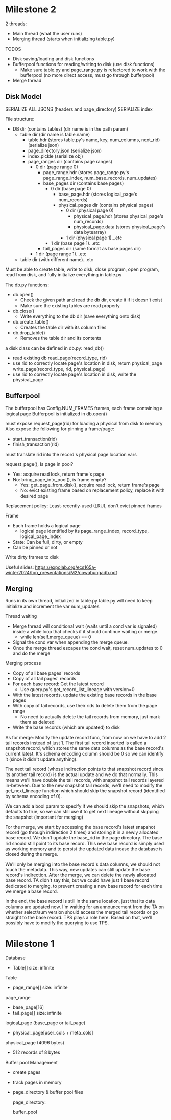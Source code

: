 


# Milestone 2

2 threads:
- Main thread (what the user runs)
- Merging thread (starts when initializing table.py)


TODOS
- Disk saving/loading and disk functions
- Bufferpool functions for reading/writing to disk (use disk functions)
    - Make sure table.py and page_range.py is refactored to work with the bufferpool (no more direct access, must go through bufferpool)
- Merge thread


## Disk Model
SERIALIZE ALL JSONS (headers and page_directory)
SERIALIZE index

File structure:
- DB dir (contains tables) (dir name is in the path param)
    - table dir (dir name is table.name)
        - table.hdr (stores table.py's name, key, num_columns, next_rid) (serialize json)
        - page_directory.json (serialize json)
        - index.pickle (serialize obj)
        - page_ranges dir (contains page ranges)
            - 0 dir (page range 0)
                - page_range.hdr (stores page_range.py's page_range_index, num_base_records, num_updates)
                - base_pages dir (contains base pages)
                    - 0 dir (base page 0)
                        - base_page.hdr (stores logical_page's num_records)
                        - physical_pages dir (contains physical pages)
                            - 0 dir (physical page 0)
                                - physical_page.hdr (stores physical_page's num_records)
                                - physical_page.data (stores physical_page's data bytearray)
                            - 1 dir (physical page 1)...etc
                    - 1 dir (base page 1)...etc
                - tail_pages dir (same format as base pages dir)
            - 1 dir (page range 1)...etc
    - table dir (with different name)...etc


Must be able to create table, write to disk, close program, open program, read from disk, and fully initialize everything in table.py

The db.py functions:
- db.open()
    - Check the given path and read the db dir, create it if it doesn't exist
    - Make sure the existing tables are read properly
- db.close()
    - Write everything to the db dir (save everything onto disk)
- db.create_table()
    - Creates the table dir with its column files
- db.drop_table()
    - Removes the table dir and its contents

a disk class can be defined in db.py:
read_db()
- read existing db
read_page(record_type, rid)
- use rid to correctly locate page's location in disk, return physical_page
write_page(record_type, rid, physical_page)
- use rid to correctly locate page's location in disk, write the physical_page


## Bufferpool
The bufferpool has Config.NUM_FRAMES frames, each frame containing a logical page
Bufferpool is initialized in db.open()

<!-- bufferpool.py called by table.py's read/write functions to manage data between memory and disk -->

must expose request_page(rid) for loading a physical from disk to memory
Also expose the following for pinning a frame/page:
- start_transaction(rid)
- finish_transaction(rid)

must translate rid into the record's physical page location vars

request_page(), Is page in pool?
- Yes: acquire read lock, return frame's page
- No: bring_page_into_pool(), is frame empty?
    - Yes: get_page_from_disk(), acquire read lock, return frame's page
    - No: evict existing frame based on replacement policy, replace it with desired page

Replacement policy: Least-recently-used (LRU), don't evict pinned frames

Frame
- Each frame holds a logical page
    - logical page identified by its page_range_index, record_type, logical_page_index
- State: Can be full, dirty, or empty
- Can be pinned or not

Write dirty frames to disk

Useful slides: https://expolab.org/ecs165a-winter2024/top_presentations/M2/cowabungadb.pdf


## Merging
Runs in its own thread, initialized in table.py
table.py will need to keep initialize and increment the var num_updates

Thread waiting
- Merge thread will conditional wait (waits until a cond var is signaled) inside a while loop that checks if it should continue waiting or merge.
    - while len(self.merge_queue) == 0
- Signal the cond var when appending the merge queue.
- Once the merge thread escapes the cond wait, reset num_updates to 0 and do the merge

Merging process
- Copy of all base pages' records
- Copy of all tail pages' records
- For each base record: Get the latest record
    - Use query.py's get_record_list_lineage with version=0
- With the latest records, update the existing base records in the base pages
- With copy of tail records, use their rids to delete them from the page range
    - No need to actually delete the tail records from memory, just mark them as deleted
- Write the base records (which are updated) to disk


As for merge:
Modify the update record func, from now on we have to add 2 tail records instead of just 1.
The first tail record inserted is called a snapshot record, which stores the same data columns as the base record's current latest.
It's schema encoding column should be 0 so we can identify it (since it didn't update anything).

The next tail record (whose indirection points to that snapshot record since its another tail
record) is the actual update and we do that normally. This means we'll have double the tail records,
with snapshot tail records layered in-between. Due to the new snapshot tail records, we'll need to modify
 the get_next_lineage function which should skip the snapshot record (identified by schema encoding of 0).

We can add a bool param to specify if we should skip the snapshots, which defaults to true, so we can still
use it to get next lineage without skipping the snapshot (important for merging)

For the merge, we start by accessing the base record's latest snapshot record (go through indirection 2 times)
and storing it in a newly allocated base record. We don't update the base_rid in the page directory.
The base rid should still point to its base record. This new base record is simply used as working memory
and to persist the updated data incase the database is closed during the merge.

We'll only be merging into the base record's data columns, we should not touch the metadata. This way, new updates can still update
the base record's indirection. After the merge, we can delete the newly allocated base record. TA didn't say this,
but we could have just 1 base record dedicated to merging, to prevent creating a new base record for each time we merge a base record.

In the end, the base record is still in the same location, just that its data columns are updated now.
I'm waiting for an announcement from the TA on whether select/sum version should access the merged tail
records or go straight to the base record. TPS plays a role here. Based on that, we'll possibly have to modify the querying to use TPS.





# Milestone 1

Database
- Table[] size: infinite

Table
- page_range[] size: infinite

page_range
- base_page[16]
- tail_page[] size: infinite

logical_page (base_page or tail_page)
- physical_page[user_cols + meta_cols]

physical_page (4096 bytes)
- 512 records of 8 bytes

Buffer pool Management
- create pages 
- track pages in memory

- page_directory & buffer pool files 

    page_directory: 

    buffer_pool


